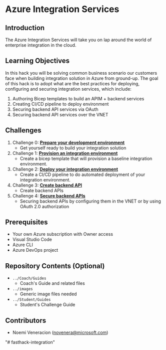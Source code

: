 # Azure Integration Services

## Introduction
The Azure Integration Services will take you on lap around the world of enterprise integration in the cloud.  

## Learning Objectives
In this hack you will be solving common business scenario our customers face when building integration solution in Azure from ground-up.  The goal of this hack is to adopt what are the best practices for deploying, configuring and securing integration services, which include:

1. Authoring Bicep templates to build an APIM + backend services
2. Creating CI/CD pipeline to deploy environment
3. Securing backend API services via OAuth
4. Securing backend API services over the VNET


## Challenges
1. Challenge 0: **[Prepare your development environment](Student/Challenge-00.md)**
   - Get yourself ready to build your integration solution
2. Challenge 1: **[Provision an integration environment](Student/Challenge-01.md)**
   - Create a bicep template that will provision a baseline integration environment.
3. Challenge 2: **[Deploy your integration environment](Student/Challenge-02.md)**
   - Create a CI/CD pipeline to do automated deployment of your integration environment.
4. Challenge 3: **[Create backend API](Student/Challenge-03.md)**
   - Create backend APIs
5. Challenge 4: **[Secure backend APIs](Student/Challenge-04.md)**
   - Securing backend APIs by configuring them in the VNET or by using OAuth 2.0 authorization


## Prerequisites
- Your own Azure subscription with Owner access
- Visual Studio Code
- Azure CLI
- Azure DevOps project 

## Repository Contents (Optional)
- `../Coach/Guides`
  - Coach's Guide and related files
- `../images`
  - Generic image files needed
- `../Student/Guides`
  - Student's Challenge Guide

## Contributors
- Noemi Veneracion (novenera@microsoft.com)


<!-- 6. Challenge 5: **[Secure backend API using client certificate](Student/Challenge-05.md)**
   - Securing backend API using client certificate -->"# fasthack-integration" 
